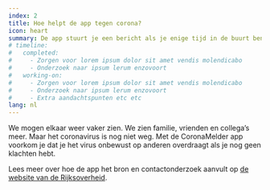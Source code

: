 ```yaml
---
index: 2
title: Hoe helpt de app tegen corona?
icon: heart
summary: De app stuurt je een bericht als je enige tijd in de buurt bent geweest van iemand die besmet is met het coronavirus.
# timeline:
#   completed:
#     - Zorgen voor lorem ipsum dolor sit amet vendis molendicabo
#     - Onderzoek naar ipsum lerum enzovoort
#   working-on:
#     - Zorgen voor lorem ipsum dolor sit amet vendis molendicabo
#     - Onderzoek naar ipsum lerum enzovoort
#     - Extra aandachtspunten etc etc
lang: nl
---
```


We mogen elkaar weer vaker zien. We zien familie, vrienden en collega’s meer. Maar het coronavirus is nog niet weg. Met de CoronaMelder app voorkom je dat je het virus onbewust op anderen overdraagt als je nog geen klachten hebt.

Lees meer over hoe de app het bron en contactonderzoek aanvult op [de website van de Rijksoverheid](https://www.rijksoverheid.nl/onderwerpen/coronavirus-app/vraag-en-antwoord/hoe-werkt-de-corona-app).


